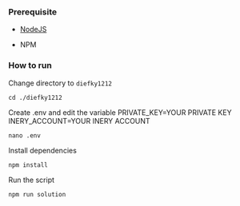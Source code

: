 ### Prerequisite

- [NodeJS](https://nodejs.org/en/)

- NPM



### How to run

Change directory to ```diefky1212```

```shell
cd ./diefky1212
```

Create .env and edit the variable
PRIVATE_KEY=YOUR PRIVATE KEY
INERY_ACCOUNT=YOUR INERY ACCOUNT

```shell
nano .env
```

Install dependencies

```shell
npm install
```

Run the script

```
npm run solution
```
